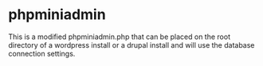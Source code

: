 phpminiadmin
============

This is a modified phpminiadmin.php that can be placed on the root directory of a wordpress install or a drupal install and will use the database connection settings.

